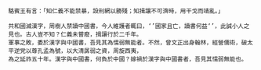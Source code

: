     駱賓王有言：「知仁義不能禁暴，設刑網以勝殘；知揖讓不可濟時，用干戈而靖亂。」

    共和國滅漢字，周樹人禁讀中國書，今人維護者輒曰，‘’國家且亡，讀書何益‘’，此誠小人之見也。古人豈不知？仁義未嘗廢，揖讓行於二千年。
    軍事之敗，委於漢字與中國書，吾見其為懦弱無能者。不然，曾文正出身翰林，經營儒術，破太平逆党以尊孔孟為號，以大清孱弱之資，周旋西夷，
    為之延祚五十年。漢字與中國書，何負於中國？嫁禍於漢字與中國書者，吾見其懦弱無能也。
